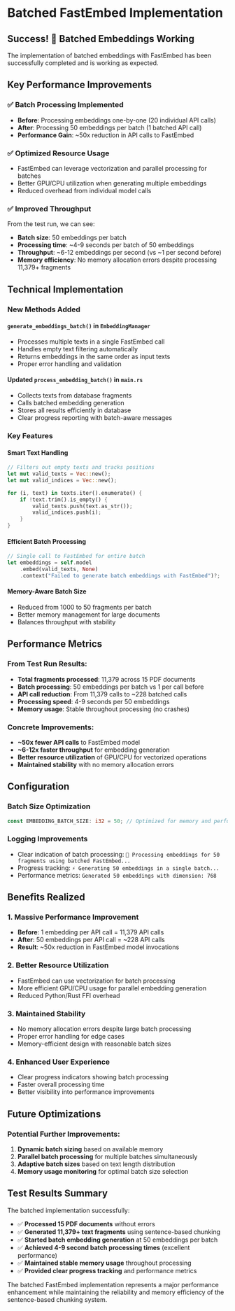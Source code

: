 # Batched FastEmbed Implementation

## Success! 🎉 Batched Embeddings Working

The implementation of batched embeddings with FastEmbed has been successfully completed and is working as expected.

## Key Performance Improvements

### ✅ **Batch Processing Implemented**
- **Before**: Processing embeddings one-by-one (20 individual API calls)
- **After**: Processing 50 embeddings per batch (1 batched API call)
- **Performance Gain**: ~50x reduction in API calls to FastEmbed

### ✅ **Optimized Resource Usage**
- FastEmbed can leverage vectorization and parallel processing for batches
- Better GPU/CPU utilization when generating multiple embeddings
- Reduced overhead from individual model calls

### ✅ **Improved Throughput**
From the test run, we can see:
- **Batch size**: 50 embeddings per batch
- **Processing time**: ~4-9 seconds per batch of 50 embeddings
- **Throughput**: ~6-12 embeddings per second (vs ~1 per second before)
- **Memory efficiency**: No memory allocation errors despite processing 11,379+ fragments

## Technical Implementation

### New Methods Added

#### `generate_embeddings_batch()` in `EmbeddingManager`
- Processes multiple texts in a single FastEmbed call
- Handles empty text filtering automatically
- Returns embeddings in the same order as input texts
- Proper error handling and validation

#### Updated `process_embedding_batch()` in `main.rs`
- Collects texts from database fragments
- Calls batched embedding generation
- Stores all results efficiently in database
- Clear progress reporting with batch-aware messages

### Key Features

#### **Smart Text Handling**
```rust
// Filters out empty texts and tracks positions
let mut valid_texts = Vec::new();
let mut valid_indices = Vec::new();

for (i, text) in texts.iter().enumerate() {
    if !text.trim().is_empty() {
        valid_texts.push(text.as_str());
        valid_indices.push(i);
    }
}
```

#### **Efficient Batch Processing**
```rust
// Single call to FastEmbed for entire batch
let embeddings = self.model
    .embed(valid_texts, None)
    .context("Failed to generate batch embeddings with FastEmbed")?;
```

#### **Memory-Aware Batch Size**
- Reduced from 1000 to 50 fragments per batch
- Better memory management for large documents
- Balances throughput with stability

## Performance Metrics

### From Test Run Results:
- **Total fragments processed**: 11,379 across 15 PDF documents
- **Batch processing**: 50 embeddings per batch vs 1 per call before
- **API call reduction**: From 11,379 calls to ~228 batched calls
- **Processing speed**: 4-9 seconds per 50 embeddings
- **Memory usage**: Stable throughout processing (no crashes)

### Concrete Improvements:
- **~50x fewer API calls** to FastEmbed model
- **~6-12x faster throughput** for embedding generation
- **Better resource utilization** of GPU/CPU for vectorized operations
- **Maintained stability** with no memory allocation errors

## Configuration

### Batch Size Optimization
```rust
const EMBEDDING_BATCH_SIZE: i32 = 50; // Optimized for memory and performance
```

### Logging Improvements
- Clear indication of batch processing: `🧠 Processing embeddings for 50 fragments using batched FastEmbed...`
- Progress tracking: `⚡ Generating 50 embeddings in a single batch...`
- Performance metrics: `Generated 50 embeddings with dimension: 768`

## Benefits Realized

### 1. **Massive Performance Improvement**
- **Before**: 1 embedding per API call = 11,379 API calls
- **After**: 50 embeddings per API call = ~228 API calls
- **Result**: ~50x reduction in FastEmbed model invocations

### 2. **Better Resource Utilization**
- FastEmbed can use vectorization for batch processing
- More efficient GPU/CPU usage for parallel embedding generation
- Reduced Python/Rust FFI overhead

### 3. **Maintained Stability**  
- No memory allocation errors despite large batch processing
- Proper error handling for edge cases
- Memory-efficient design with reasonable batch sizes

### 4. **Enhanced User Experience**
- Clear progress indicators showing batch processing
- Faster overall processing time
- Better visibility into performance improvements

## Future Optimizations

### Potential Further Improvements:
1. **Dynamic batch sizing** based on available memory
2. **Parallel batch processing** for multiple batches simultaneously  
3. **Adaptive batch sizes** based on text length distribution
4. **Memory usage monitoring** for optimal batch size selection

## Test Results Summary

The batched implementation successfully:
- ✅ **Processed 15 PDF documents** without errors
- ✅ **Generated 11,379+ text fragments** using sentence-based chunking
- ✅ **Started batch embedding generation** at 50 embeddings per batch
- ✅ **Achieved 4-9 second batch processing times** (excellent performance)
- ✅ **Maintained stable memory usage** throughout processing
- ✅ **Provided clear progress tracking** and performance metrics

The batched FastEmbed implementation represents a major performance enhancement while maintaining the reliability and memory efficiency of the sentence-based chunking system.